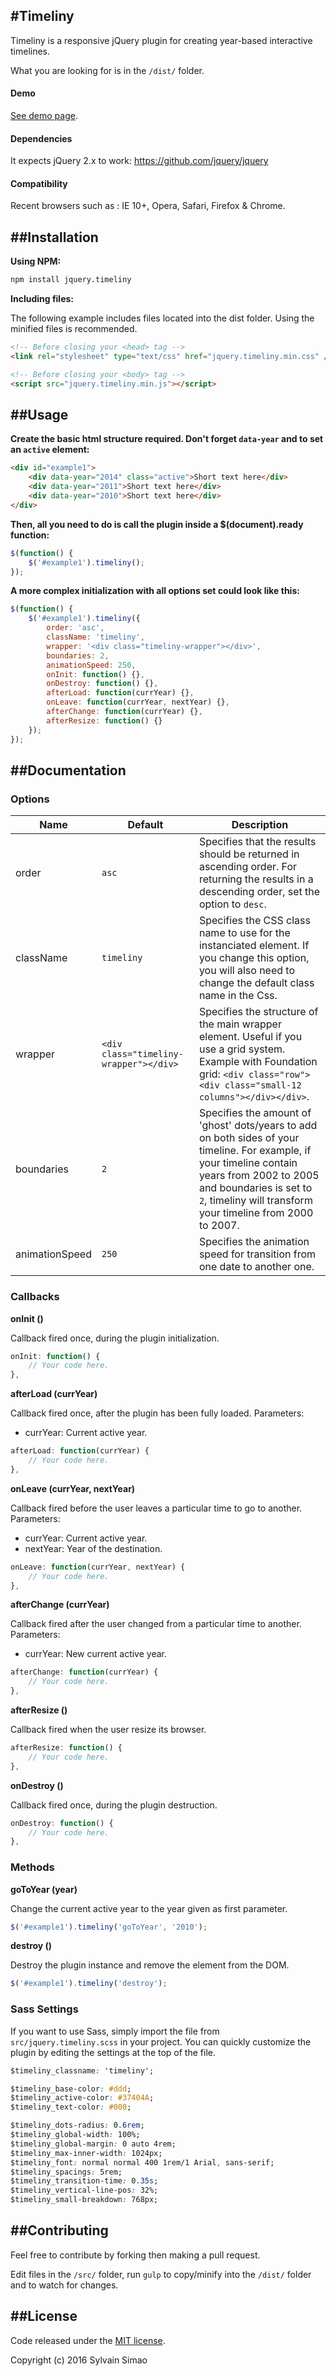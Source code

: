 #Timeliny
-----------

Timeliny is a responsive jQuery plugin for creating year-based interactive timelines.

What you are looking for is in the `/dist/` folder.

#### Demo
[See demo page](https://maoosi.github.io/jquery.timeliny).

#### Dependencies
It expects jQuery 2.x to work: https://github.com/jquery/jquery

#### Compatibility
Recent browsers such as :
IE 10+, Opera, Safari, Firefox & Chrome.


##Installation
-----------

**Using NPM:**

```bash
npm install jquery.timeliny
```

**Including files:**

The following example includes files located into the dist folder. Using the minified files is recommended.

```html
<!-- Before closing your <head> tag -->
<link rel="stylesheet" type="text/css" href="jquery.timeliny.min.css" />

<!-- Before closing your <body> tag -->
<script src="jquery.timeliny.min.js"></script>
```

##Usage
-----------

**Create the basic html structure required. Don't forget `data-year` and to set an `active` element:**

```html
<div id="example1">
	<div data-year="2014" class="active">Short text here</div>
	<div data-year="2011">Short text here</div>
	<div data-year="2010">Short text here</div>
</div>
```

**Then, all you need to do is call the plugin inside a $(document).ready function:**

```js
$(function() {
	$('#example1').timeliny();
});
```

**A more complex initialization with all options set could look like this:**

```js
$(function() {
	$('#example1').timeliny({
		order: 'asc',
		className: 'timeliny',
		wrapper: '<div class="timeliny-wrapper"></div>',
		boundaries: 2,
		animationSpeed: 250,
		onInit: function() {},
		onDestroy: function() {},
		afterLoad: function(currYear) {},
		onLeave: function(currYear, nextYear) {},
		afterChange: function(currYear) {},
		afterResize: function() {}
	});
});
```


##Documentation
-----------

### Options

| Name            | Default                                  | Description                                                                                                                                                                                                                                                                                                                                                                                                                                                                                                                                                                                                                                                                                                  |
|-----------------|------------------------------------------|----------------------------------------------------------------------------------------------------------------------------------------------------------------------------------------------------------------------------------------------------|
| order           | `asc`                                    | Specifies that the results should be returned in ascending order. For returning the results in a descending order, set the option to `desc`.                                                                                                       |
| className       | `timeliny`                               | Specifies the CSS class name to use for the instanciated element. If you change this option, you will also need to change the default class name in the Css.                                                                                       |
| wrapper         | `<div class="timeliny-wrapper"></div>`   | Specifies the structure of the main wrapper element. Useful if you use a grid system. Example with Foundation grid: `<div class="row"><div class="small-12 columns"></div></div>`.                                                                 |
| boundaries      | `2`                                      | Specifies the amount of 'ghost' dots/years to add on both sides of your timeline. For example, if your timeline contain years from 2002 to 2005 and boundaries is set to `2`, timeliny will transform your timeline from 2000 to 2007.             |
| animationSpeed  | `250`                                    | Specifies the animation speed for transition from one date to another one.                                                                                                                                                                         |

### Callbacks

**onInit ()**

Callback fired once, during the plugin initialization.

```js
onInit: function() {
	// Your code here.
},
```

**afterLoad (currYear)**

Callback fired once, after the plugin has been fully loaded. Parameters:

- currYear: Current active year.

```js
afterLoad: function(currYear) {
	// Your code here.
},
```

**onLeave (currYear, nextYear)**

Callback fired before the user leaves a particular time to go to another. Parameters:

- currYear: Current active year.
- nextYear: Year of the destination.

```js
onLeave: function(currYear, nextYear) {
	// Your code here.
},
```

**afterChange (currYear)**

Callback fired after the user changed from a particular time to another. Parameters:

- currYear: New current active year.

```js
afterChange: function(currYear) {
	// Your code here.
},
```

**afterResize ()**

Callback fired when the user resize its browser.

```js
afterResize: function() {
	// Your code here.
},
```

**onDestroy ()**

Callback fired once, during the plugin destruction.

```js
onDestroy: function() {
	// Your code here.
},
```

### Methods

**goToYear (year)**

Change the current active year to the year given as first parameter.

```js
$('#example1').timeliny('goToYear', '2010');
```

**destroy ()**

Destroy the plugin instance and remove the element from the DOM.

```js
$('#example1').timeliny('destroy');
```

### Sass Settings

If you want to use Sass, simply import the file from `src/jquery.timeliny.scss` in your project. You can quickly customize the plugin by editing the settings at the top of the file.

```css
$timeliny_classname: 'timeliny';

$timeliny_base-color: #ddd;
$timeliny_active-color: #37404A;
$timeliny_text-color: #000;

$timeliny_dots-radius: 0.6rem;
$timeliny_global-width: 100%;
$timeliny_global-margin: 0 auto 4rem;
$timeliny_max-inner-width: 1024px;
$timeliny_font: normal normal 400 1rem/1 Arial, sans-serif;
$timeliny_spacings: 5rem;
$timeliny_transition-time: 0.35s;
$timeliny_vertical-line-pos: 32%;
$timeliny_small-breakdown: 768px;
```


##Contributing
-----------

Feel free to contribute by forking then making a pull request.

Edit files in the `/src/` folder,  run `gulp` to copy/minify into the `/dist/` folder and to watch for changes.


##License
-----------

Code released under the [MIT license](https://github.com/maoosi/jquery.timeliny/blob/master/LICENSE.md).

Copyright (c) 2016 Sylvain Simao
